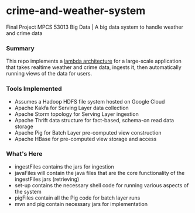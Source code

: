 # crime-and-weather-system
Final Project MPCS 53013 Big Data | A big data system to handle weather and crime data

### Summary
This repo implements a [lambda architecture](https://en.wikipedia.org/wiki/Lambda_architecture) for a large-scale application that takes realtime weather and crime data, ingests it, then automatically running views of the data for users. 

### Tools Implemented

- Assumes a Hadoop HDFS file system hosted on Google Cloud
- Apache Kakfa for Serving Layer data collection
- Apache Storm topology for Serving Layer ingestion
- Apache Thrift data structure for fact-based, schema-on read data storage
- Apache Pig for Batch Layer pre-computed view construction
- Apache HBase for pre-computed view storage and access

### What's Here

- ingestFiles contains the jars for ingestion
- javaFiles will contain the java files that are the core functionality of the ingestFiles jars (retrieving)
- set-up contains the necessary shell code for running various aspects of the system
- pigFiles contain all the Pig code for batch layer runs
- mvn and pig contain necessary jars for implementation
